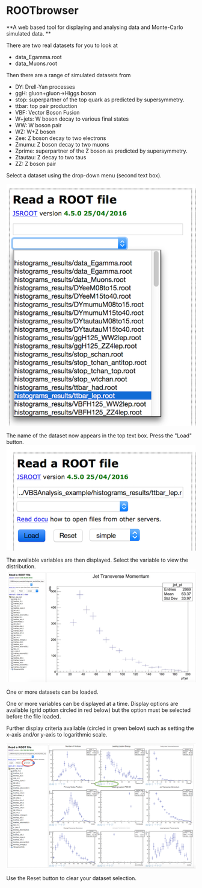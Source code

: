 # ROOTbrowser

**A web based tool for displaying and analysing data and Monte-Carlo simulated data. 
**

There are two real datasets for you to look at
* data_Egamma.root
* data_Muons.root

Then there are a range of simulated datasets from 
* DY: Drell-Yan processes
* ggH: gluon+gluon->Higgs boson
* stop: superpartner of the top quark as predicted by supersymmetry.
* ttbar: top pair production
* VBF: Vector Boson Fusion
* W+jets: W boson decay to various final states
* WW: W boson pair
* WZ: W+Z boson
* Zee: Z boson decay to two electrons
* Zmumu: Z boson decay to two muons
* Zprime: superpartner of the Z boson as predicted by supersymmetry.
* Ztautau: Z decay to two taus
* ZZ: Z boson pair




Select a dataset using the drop-down menu (second text box).

![](pictures/ROOTbrowser/SelectNtuple.png)

The name of the dataset now appears in the top text box.
Press the "Load" button.
![](pictures/ROOTbrowser/Load.png)

The available variables are then displayed.  Select the variable to view the distribution.
![](pictures/ROOTbrowser/JetPT.jpg)


One or more datasets can be loaded.  

One or more variables can be displayed at a time.  Display options are available (grid option circled in red below) but the option must be selected before the file loaded.

Further display criteria available (circled in green below) such as setting the x-axis and/or y-axis to logarithmic scale.


![](pictures/ROOTbrowser/gridROOTbrowser.png)

Use the Reset button to clear your dataset selection.








